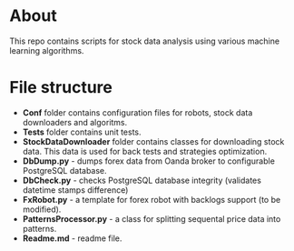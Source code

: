 # About
This repo contains scripts for stock data analysis using various machine learning algorithms.

# File structure
* **Conf** folder contains configuration files for robots, stock data downloaders and algoritms.
* **Tests** folder contains unit tests.
* **StockDataDownloader** folder contains classes for downloading stock data. This data is used for back tests and strategies optimization.
* **DbDump.py** - dumps forex data from Oanda broker to configurable PostgreSQL database.
* **DbCheck.py** - checks PostgreSQL database integrity (validates datetime stamps difference)
* **FxRobot.py** - a template for forex robot with backlogs support (to be modified).
* **PatternsProcessor.py** - a class for splitting sequental price data into patterns.
* **Readme.md** - readme file.
